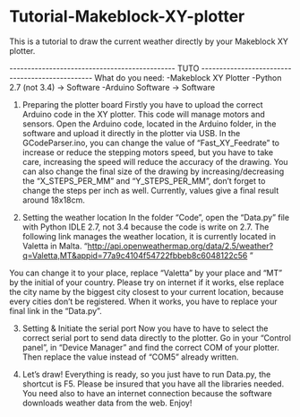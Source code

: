 # Tutorial-Makeblock-XY-plotter

This is a tutorial to draw the current weather directly by your Makeblock XY plotter. 

----------------------------------------------  TUTO ------------------------------------------------
What do you need:
-Makeblock XY Plotter
-Python 2.7 (not 3.4) -> Software
-Arduino Software -> Software

1)	Preparing the plotter board 
Firstly you have to upload the correct Arduino code in the XY plotter. This code will manage motors and sensors. Open the Arduino code, located in the Arduino folder, in the software and upload it directly in the plotter via USB. In the GCodeParser.ino, you can change the value of “Fast_XY_Feedrate” to increase or reduce the stepping motors speed, but you have to take care, increasing the speed will reduce the accuracy of the drawing. You can also change the final size of the drawing by increasing/decreasing the “X_STEPS_PER_MM” and “Y_STEPS_PER_MM”, don’t forget to change the steps per inch as well. Currently, values give a final result around 18x18cm.

2)	Setting the weather location
In the folder “Code”, open the “Data.py” file with Python IDLE 2.7, not 3.4 because the code is write on 2.7. The following link manages the weather location, it is currently located in Valetta in Malta. “http://api.openweathermap.org/data/2.5/weather?q=Valetta,MT&appid=77a9c4104f54722fbbeb8c6048122c56 ”

You can change it to your place, replace “Valetta” by your place and “MT” by the initial of your country. Please try on internet if it works, else replace the city name by the biggest city closest to your current location, because every cities don’t be registered.
When it works, you have to replace your final link in the “Data.py”.

3)	Setting & Initiate the serial port
Now you have to have to select the correct serial port to send data directly to the plotter.
Go in your “Control panel”, in “Device Manager” and find the correct COM of your plotter.
Then replace the value instead of “COM5” already written.

4)	Let’s draw!
Everything is ready, so you just have to run Data.py, the shortcut is F5. Please be insured that you have all the libraries needed. You need also to have an internet connection because the software downloads weather data from the web. Enjoy!

